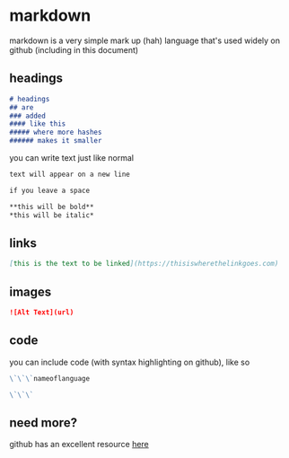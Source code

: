 # markdown
markdown is a very simple mark up (hah) language that's used widely on github (including in this document)

## headings
```markdown
# headings 
## are 
### added 
#### like this
##### where more hashes
###### makes it smaller
```

you can write text just like normal
```markdown
text will appear on a new line 

if you leave a space

**this will be bold**
*this will be italic*
```

## links 
```markdown
[this is the text to be linked](https://thisiswherethelinkgoes.com)
```

## images
```markdown
![Alt Text](url)
```

## code 
you can include code (with syntax highlighting on github), like so
```markdown
\`\`\`nameoflanguage

\`\`\`
```

## need more?
github has an excellent resource [here](https://guides.github.com/features/mastering-markdown/)
